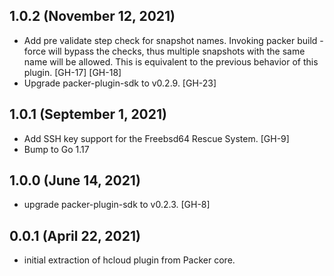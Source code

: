 ## 1.0.2 (November 12, 2021)

* Add pre validate step check for snapshot names. Invoking packer build -force
    will bypass the checks, thus multiple snapshots with the same name will be
    allowed. This is equivalent to the previous behavior of this plugin.
    [GH-17] [GH-18]
* Upgrade packer-plugin-sdk to v0.2.9. [GH-23]

## 1.0.1 (September 1, 2021)

* Add SSH key support for the Freebsd64 Rescue System. [GH-9]
* Bump to Go 1.17

## 1.0.0 (June 14, 2021)
* upgrade packer-plugin-sdk to v0.2.3. [GH-8]

## 0.0.1 (April 22, 2021)
* initial extraction of hcloud plugin from Packer core.
